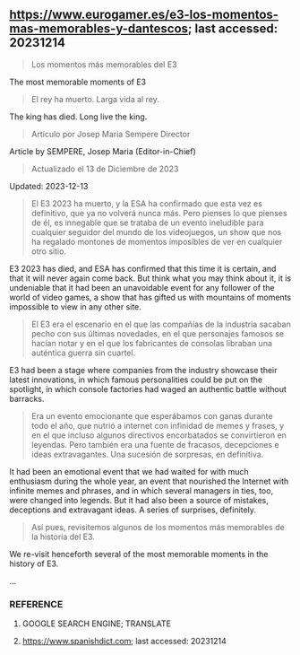 ## https://www.eurogamer.es/e3-los-momentos-mas-memorables-y-dantescos; last accessed: 20231214

> Los momentos más memorables del E3

The most memorable moments of E3

> El rey ha muerto. Larga vida al rey.

The king has died. Long live the king.

> Artículo por Josep Maria Sempere Director

Article by SEMPERE, Josep Maria (Editor-in-Chief)

> Actualizado el 13 de Diciembre de 2023

Updated: 2023-12-13

> El E3 2023 ha muerto, y la ESA ha confirmado que esta vez es definitivo, que ya no volverá nunca más. Pero pienses lo que pienses de él, es innegable que se trataba de un evento ineludible para cualquier seguidor del mundo de los videojuegos, un show que nos ha regalado montones de momentos imposibles de ver en cualquier otro sitio.

E3 2023 has died, and ESA has confirmed that this time it is certain, and that it will never again come back. But think what you may think about it, it is undeniable that it had been an unavoidable event for any follower of the world of video games, a show that has gifted us with mountains of moments impossible to view in any other site.

> El E3 era el escenario en el que las compañías de la industria sacaban pecho con sus últimas novedades, en el que personajes famosos se hacían notar y en el que los fabricantes de consolas libraban una auténtica guerra sin cuartel.

E3 had been a stage where companies from the industry showcase their latest innovations, in which famous personalities could be put on the spotlight, in which console factories had waged an authentic battle without barracks.

> Era un evento emocionante que esperábamos con ganas durante todo el año, que nutrió a internet con infinidad de memes y frases, y en el que incluso algunos directivos encorbatados se convirtieron en leyendas. Pero también era una fuente de fracasos, decepciones e ideas extravagantes. Una sucesión de sorpresas, en definitiva.

It had been an emotional event that we had waited for with much enthusiasm during the whole year, an event that nourished the Internet with infinite memes and phrases, and in which several managers in ties, too, were changed into legends. But it had also been a source of mistakes, deceptions and extravagant ideas. A series of surprises, definitely.

> Así pues, revisitemos algunos de los momentos más memorables de la historia del E3. 

We re-visit henceforth several of the most memorable moments in the history of E3.

...

### REFERENCE

1) GOOGLE SEARCH ENGINE; TRANSLATE

2) https://www.spanishdict.com; last accessed: 20231214